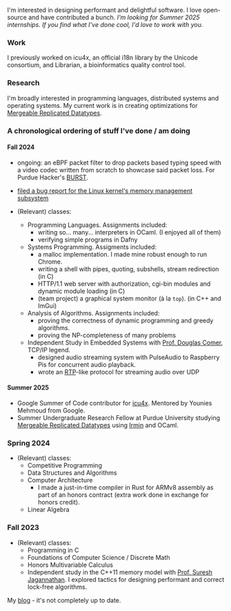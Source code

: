 I'm interested in designing performant and delightful software. I love open-source and have contributed a bunch. *I'm looking for Summer 2025 internships. If you find what I've done cool, I'd love to work with you.*

### Work
I previously worked on icu4x, an official i18n library by the Unicode consortium, and Librarian, a bioinformatics quality control tool.

### Research
I'm broadly interested in programming languages, distributed systems and operating systems. My current work is in creating optimizations for [Mergeable Replicated Datatypes](https://www.cs.purdue.edu/homes/suresh/papers/oopsla19-mrdt.pdf).

### A chronological ordering of stuff I've done / am doing
#### Fall 2024
- ongoing: an eBPF packet filter to drop packets based typing speed with a video codec written from scratch to showcase said packet loss. For Purdue Hacker's [BURST](https://burst.purduehackers.com/).
- [filed a bug report for the Linux kernel's memory management subsystem](https://marc.info/?t=172402767200002&r=1&w=2)

- (Relevant) classes:
  - Programming Languages. Assignments included:
    - writing so... many... interpreters in OCaml. (I enjoyed all of them)
    - verifying simple programs in Dafny
  - Systems Programming. Assigments included:
    - a malloc implementation. I made mine robust enough to run Chrome.
    - writing a shell with pipes, quoting, subshells, stream redirection (in C)
    - HTTP/1.1 web server with authorization, cgi-bin modules and dynamic module loading (in C)
    - (team project) a graphical system monitor (à la `top`). (in C++ and ImGui)
  - Analysis of Algorithms. Assignments included:
    - proving the correctness of dynamic programming and greedy algorithms.
    - proving the NP-completeness of many problems
  - Independent Study in Embedded Systems with [Prof. Douglas Comer](https://en.wikipedia.org/wiki/Douglas_Comer), TCP/IP legend.
    - designed audio streaming system with PulseAudio to Raspberry Pis for concurrent audio playback.
    - wrote an [RTP](https://en.wikipedia.org/wiki/Real-time_Transport_Protocol)-like protocol for streaming audio over UDP

#### Summer 2025
- Google Summer of Code contributor for [icu4x](https://github.com/unicode-org/icu4x). Mentored by Younies Mehmoud from Google.
- Summer Undergraduate Research Fellow at Purdue University studying [Mergeable Replicated Datatypes](https://www.cs.purdue.edu/homes/suresh/papers/oopsla19-mrdt.pdf) using [Irmin](https://irmin.org/) and OCaml.

### Spring 2024
- (Relevant) classes:
  - Competitive Programming
  - Data Structures and Algorithms
  - Computer Architecture
    - I made a just-in-time compiler in Rust for ARMv8 assembly as part of an honors contract (extra work done in exchange for honors credit).
  - Linear Algebra

### Fall 2023
- (Relevant) classes:
  - Programming in C
  - Foundations of Computer Science / Discrete Math
  - Honors Multivariable Calculus
  - Independent study in the C++11 memory model with [Prof. Suresh Jagannathan](https://www.cs.purdue.edu/homes/suresh/). I explored tactics for designing performant and correct lock-free algorithms.

My [blog](https://desmondwillowbrook.github.io/blog/) - it's not completely up to date.
